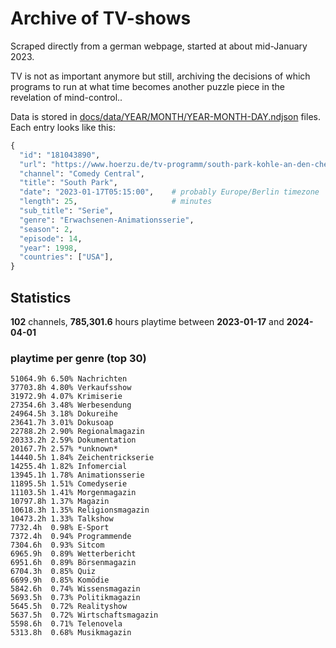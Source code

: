 # Archive of TV-shows

Scraped directly from a german webpage, started at about mid-January 2023.

TV is not as important anymore but still, archiving the decisions of which programs to run at what time
becomes another puzzle piece in the revelation of mind-control.. 

Data is stored in [docs/data/YEAR/MONTH/YEAR-MONTH-DAY.ndjson](docs/data/) files. 
Each entry looks like this:

```python
{
  "id": "181043890", 
  "url": "https://www.hoerzu.de/tv-programm/south-park-kohle-an-den-chefkoch/bid_181043890/", 
  "channel": "Comedy Central", 
  "title": "South Park", 
  "date": "2023-01-17T05:15:00",    # probably Europe/Berlin timezone 
  "length": 25,                     # minutes 
  "sub_title": "Serie", 
  "genre": "Erwachsenen-Animationsserie", 
  "season": 2, 
  "episode": 14, 
  "year": 1998, 
  "countries": ["USA"],
}
```

## Statistics

**102** channels, **785,301.6** hours playtime between **2023-01-17** and **2024-04-01**


### playtime per genre (top 30)

    51064.9h 6.50% Nachrichten
    37703.8h 4.80% Verkaufsshow
    31972.9h 4.07% Krimiserie
    27354.6h 3.48% Werbesendung
    24964.5h 3.18% Dokureihe
    23641.7h 3.01% Dokusoap
    22788.2h 2.90% Regionalmagazin
    20333.2h 2.59% Dokumentation
    20167.7h 2.57% *unknown*
    14440.5h 1.84% Zeichentrickserie
    14255.4h 1.82% Infomercial
    13945.1h 1.78% Animationsserie
    11895.5h 1.51% Comedyserie
    11103.5h 1.41% Morgenmagazin
    10797.8h 1.37% Magazin
    10618.3h 1.35% Religionsmagazin
    10473.2h 1.33% Talkshow
    7732.4h  0.98% E-Sport
    7372.4h  0.94% Programmende
    7304.6h  0.93% Sitcom
    6965.9h  0.89% Wetterbericht
    6951.6h  0.89% Börsenmagazin
    6704.3h  0.85% Quiz
    6699.9h  0.85% Komödie
    5842.6h  0.74% Wissensmagazin
    5693.5h  0.73% Politikmagazin
    5645.5h  0.72% Realityshow
    5637.5h  0.72% Wirtschaftsmagazin
    5598.6h  0.71% Telenovela
    5313.8h  0.68% Musikmagazin
